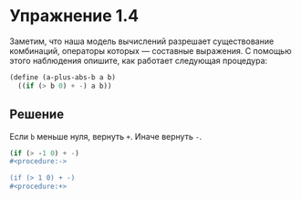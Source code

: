 # Упражнение 1.4

Заметим, что наша модель вычислений разрешает существование комбинаций, операторы которых — составные выражения. С помощью этого наблюдения опишите, как работает следующая процедура:

```scheme
(define (a-plus-abs-b a b)
  ((if (> b 0) + -) a b))
```

## Решение

Если `b` меньше нуля, вернуть `+`. Иначе вернуть `-`.

```scheme
(if (> -1 0) + -)
#<procedure:->

(if (> 1 0) + -)
#<procedure:+>
```
